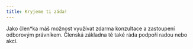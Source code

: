 ```yaml
---
title: Kryjeme ti záda!
---
```

Jako člen\*ka máš možnost využívat zdarma konzultace a zastoupení odborovým právníkem. Členská základna tě také ráda podpoří radou nebo akcí.
